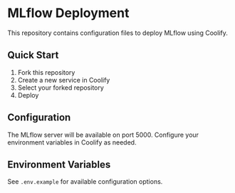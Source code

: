 # MLflow Deployment

This repository contains configuration files to deploy MLflow using Coolify.

## Quick Start

1. Fork this repository
2. Create a new service in Coolify
3. Select your forked repository
4. Deploy

## Configuration

The MLflow server will be available on port 5000. Configure your environment variables in Coolify as needed.

## Environment Variables

See `.env.example` for available configuration options.
